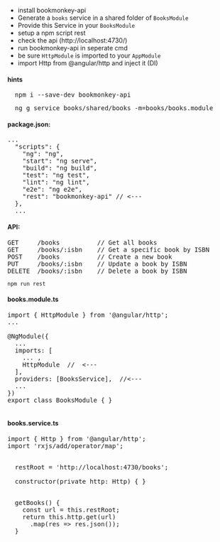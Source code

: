 * install bookmonkey-api
* Generate a `books` service in a shared folder of `BooksModule`
* Provide this Service in your `BooksModule`
* setup a npm script rest
* check the api (http://localhost:4730/)
* run bookmonkey-api in seperate cmd
* be sure `HttpModule` is imported to your `AppModule`
* import Http from @angular/http and inject it (DI)


#### hints
<pre>
  npm i --save-dev bookmonkey-api
</pre>
<pre>
  ng g service books/shared/books -m=books/books.module
</pre>

#### package.json:
<pre>
...
  "scripts": {
    "ng": "ng",
    "start": "ng serve",
    "build": "ng build",
    "test": "ng test",
    "lint": "ng lint",
    "e2e": "ng e2e",
    "rest": "bookmonkey-api" // <---
  },
  ...
</pre>

#### API:
<pre>
GET     /books          // Get all books
GET     /books/:isbn    // Get a specific book by ISBN
POST    /books          // Create a new book
PUT     /books/:isbn    // Update a book by ISBN
DELETE  /books/:isbn    // Delete a book by ISBN
</pre>

 `npm run rest`

#### books.module.ts
<pre>
import { HttpModule } from '@angular/http';
...

@NgModule({
  ... 
  imports: [
    ... ,
    HttpModule  //  <---
  ],
  providers: [BooksService],  //<---
  ...
})
export class BooksModule { }

</pre>

#### books.service.ts
<pre>
import { Http } from '@angular/http';
import 'rxjs/add/operator/map';


  restRoot = 'http://localhost:4730/books';

  constructor(private http: Http) { }


  getBooks() {
    const url = this.restRoot;
    return this.http.get(url)
      .map(res => res.json());
  }
</pre>
